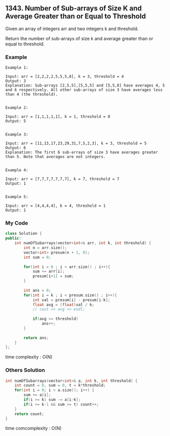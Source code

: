 ## 1343. Number of Sub-arrays of Size K and Average Greater than or Equal to Threshold

Given an array of integers arr and two integers k and threshold.

Return the number of sub-arrays of size k and average greater than or equal to threshold.

### Example
```
Example 1:

Input: arr = [2,2,2,2,5,5,5,8], k = 3, threshold = 4
Output: 3
Explanation: Sub-arrays [2,5,5],[5,5,5] and [5,5,8] have averages 4, 5 and 6 respectively. All other sub-arrays of size 3 have averages less than 4 (the threshold).


Example 2:

Input: arr = [1,1,1,1,1], k = 1, threshold = 0
Output: 5


Example 3:

Input: arr = [11,13,17,23,29,31,7,5,2,3], k = 3, threshold = 5
Output: 6
Explanation: The first 6 sub-arrays of size 3 have averages greater than 5. Note that averages are not integers.


Example 4:

Input: arr = [7,7,7,7,7,7,7], k = 7, threshold = 7
Output: 1


Example 5:

Input: arr = [4,4,4,4], k = 4, threshold = 1
Output: 1
```

### My Code
```C++
class Solution {
public:
    int numOfSubarrays(vector<int>& arr, int k, int threshold) {
        int n = arr.size();
        vector<int> presum(n + 1, 0);
        int sum = 0;
    
        for(int i = 0 ; i < arr.size() ; i++){
            sum += arr[i];
            presum[i+1] = sum;
        }
        
        int ans = 0;
        for(int i = k ; i < presum.size() ; i++){
            int val = presum[i] - presum[i-k];
            float avg = (float)val / k;
            // cout << avg << endl;
            
            if(avg >= threshold)
                ans++;
        }
        
        return ans;
    }
};
```
time complexity : O(N)


### Others Solution
```C++
int numOfSubarrays(vector<int>& a, int k, int threshold) {
    int count = 0, sum = 0, t = k*threshold;
    for(int i = 0; i < a.size(); i++) {
        sum += a[i];
        if(i >= k) sum -= a[i-k];
        if(i >= k-1 && sum >= t) count++;
    }
    return count;
}
```
time comcomplexity : O(N)

